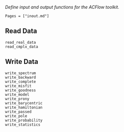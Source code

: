 *Define input and output functions for the ACFlow toolkit.*

```@index
Pages = ["inout.md"]
```

## Read Data

```@docs
read_real_data
read_cmplx_data
```

## Write Data

```@docs
write_spectrum
write_backward
write_complete
write_misfit
write_goodness
write_model
write_prony
write_barycentric
write_hamiltonian
write_passed
write_pole
write_probability
write_statistics
```
